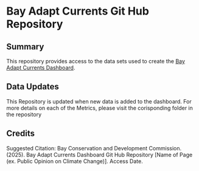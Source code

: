 # Bay Adapt Currents Git Hub Repository
## Summary
This repository provides access to the data sets used to create the [Bay Adapt Currents Dashboard](https://app.powerbigov.us/view?r=eyJrIjoiZTZkZmM2NjAtMDY5OS00NjJlLWFhMWQtOTE5NWM4Njc2ZmY0IiwidCI6ImRkODc3MWE4LTU1MzAtNDMzMy05NDllLWM0NjAwZjViY2E3MSJ9&pageName=3040416bd188a75a422b).
## Data Updates
This Repository is updated when new data is added to the dashboard. For more details on each of the Metrics, please visit the corisponding folder in the repository
## Credits
Suggested Citation:
Bay Conservation and Development Commission. (2025). Bay Adapt Currents Dashboard Git Hub Repository [Name of Page (ex. Public Opinion on Climate Change)]. Access Date. 

